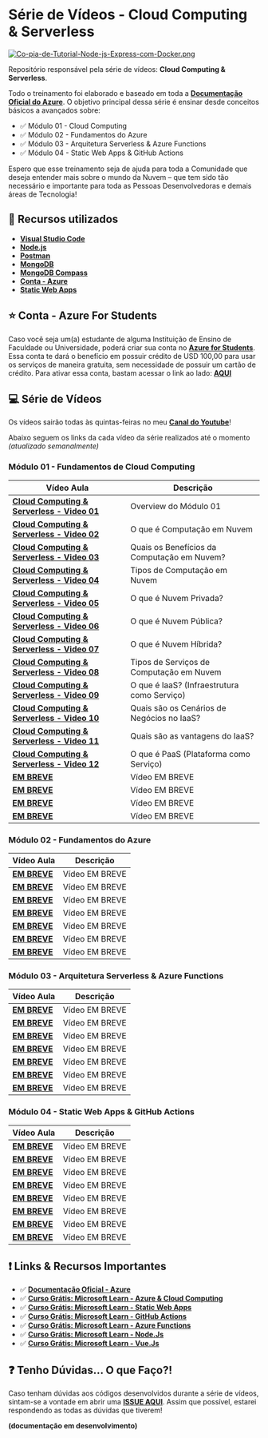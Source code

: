 # Série de Vídeos - Cloud Computing & Serverless

[![Co-pia-de-Tutorial-Node-js-Express-com-Docker.png](https://i.postimg.cc/nVRyT9Vp/Co-pia-de-Tutorial-Node-js-Express-com-Docker.png)](https://postimg.cc/K4Tp8zgH)

Repositório responsável pela série de vídeos: **Cloud Computing & Serverless**. 

Todo o treinamento foi elaborado e baseado em toda a **[Documentação Oficial do Azure](https://docs.microsoft.com/azure/?product=featured&WT.mc_id=javascript-24150-gllemos)**. O objetivo principal dessa série é ensinar desde conceitos básicos a avançados sobre: 

* ✅ Módulo 01 - Cloud Computing 
* ✅ Módulo 02 - Fundamentos do Azure 
* ✅ Módulo 03 - Arquitetura Serverless  & Azure Functions 
* ✅ Módulo 04 - Static Web Apps & GitHub Actions 

Espero que esse treinamento seja de ajuda para toda a Comunidade que deseja entender mais sobre o mundo da Nuvem – que tem sido tão necessário e importante para toda as Pessoas Desenvolvedoras e demais áreas de Tecnologia! 

## 🚀 Recursos utilizados

* **[Visual Studio Code](https://code.visualstudio.com/?WT.mc_id=javascript-24150-gllemos)**
* **[Node.js](https://nodejs.org/en/)**
* **[Postman](https://www.getpostman.com/)**
* **[MongoDB](https://www.mongodb.com/try/download/community)**
* **[MongoDB Compass](https://www.mongodb.com/products/compass)**
* **[Conta - Azure](https://azure.microsoft.com/?WT.mc_id=javascript-24150-gllemos)**
* **[Static Web Apps](https://docs.microsoft.com/azure/static-web-apps/?WT.mc_id=javascript-24150-gllemos)**

## ⭐️ Conta - Azure For Students 

Caso você seja um(a) estudante de alguma Instituição de Ensino de Faculdade ou Universidade, poderá criar sua conta no **[Azure for Students](https://azure.microsoft.com/free/students/?WT.mc_id=javascript-24150-gllemos)**. Essa conta te dará o benefício em possuir crédito de USD 100,00 para usar os serviços de maneira gratuita, sem necessidade de possuir um cartão de crédito. Para ativar essa conta, bastam acessar o link ao lado: **[AQUI](https://azure.microsoft.com/free/students/?WT.mc_id=javascript-24150-gllemos)**

## 💻 Série de Vídeos

Os vídeos sairão todas às quintas-feiras no meu **[Canal do Youtube](https://bit.ly/youtube-canal-glaucialemos)**! 

Abaixo seguem os links da cada vídeo da série realizados até o momento *(atualizado semanalmente)*

### **Módulo 01 - Fundamentos de Cloud Computing**

| Vídeo Aula | Descrição |
|---|---|
| **[Cloud Computing & Serverless - Video 01](https://youtu.be/3LvmXfg-1TM)** | Overview do Módulo 01  |
| **[Cloud Computing & Serverless - Video 02](https://youtu.be/RmMu8Ky-dxw)** | O que é Computação em Nuvem |
| **[Cloud Computing & Serverless - Video 03](https://youtu.be/-EvV2k8XWMk)** | Quais os Benefícios da Computação em Nuvem? |
| **[Cloud Computing & Serverless - Video 04](https://youtu.be/oPNrKdG_pQY)** | Tipos de Computação em Nuvem |
| **[Cloud Computing & Serverless - Video 05](https://youtu.be/cMjUS2ouQxs)** | O que é Nuvem Privada? |
| **[Cloud Computing & Serverless - Video 06](https://youtu.be/kWNyRjEXETQ)** | O que é Nuvem Pública? |
| **[Cloud Computing & Serverless - Video 07](https://youtu.be/zieoHtu6IwQ)** | O que é Nuvem Híbrida? |
| **[Cloud Computing & Serverless - Video 08](https://youtu.be/IlLLeLvhV3k)** | Tipos de Serviços de Computação em Nuvem |
| **[Cloud Computing & Serverless - Video 09](https://youtu.be/4huqXUCK4SE)** | O que é IaaS? (Infraestrutura como Serviço) |
| **[Cloud Computing & Serverless - Video 10](https://youtu.be/N6Bs_NDdPag)** | Quais são os Cenários de Negócios no IaaS? |
| **[Cloud Computing & Serverless - Video 11](https://youtu.be/Gy-yg0MTwH8)** | Quais são as vantagens do IaaS? |
| **[Cloud Computing & Serverless - Video 12](https://youtu.be/CuwAE76OpAM)** | O que é PaaS (Plataforma como Serviço) |
| **[EM BREVE]()** | Vídeo EM BREVE |
| **[EM BREVE]()** | Vídeo EM BREVE |
| **[EM BREVE]()** | Vídeo EM BREVE |
| **[EM BREVE]()** | Vídeo EM BREVE |

### **Módulo 02 - Fundamentos do Azure**

| Vídeo Aula | Descrição |
|---|---|
| **[EM BREVE]()** | Vídeo EM BREVE |
| **[EM BREVE]()** | Vídeo EM BREVE |
| **[EM BREVE]()** | Vídeo EM BREVE |
| **[EM BREVE]()** | Vídeo EM BREVE |
| **[EM BREVE]()** | Vídeo EM BREVE |
| **[EM BREVE]()** | Vídeo EM BREVE |
| **[EM BREVE]()** | Vídeo EM BREVE |

### **Módulo 03 - Arquitetura Serverless & Azure Functions**

| Vídeo Aula | Descrição |
|---|---|
| **[EM BREVE]()** | Vídeo EM BREVE |
| **[EM BREVE]()** | Vídeo EM BREVE |
| **[EM BREVE]()** | Vídeo EM BREVE |
| **[EM BREVE]()** | Vídeo EM BREVE |
| **[EM BREVE]()** | Vídeo EM BREVE |
| **[EM BREVE]()** | Vídeo EM BREVE |
| **[EM BREVE]()** | Vídeo EM BREVE |

### **Módulo 04 - Static Web Apps & GitHub Actions**

| Vídeo Aula | Descrição |
|---|---|
| **[EM BREVE]()** | Vídeo EM BREVE |
| **[EM BREVE]()** | Vídeo EM BREVE |
| **[EM BREVE]()** | Vídeo EM BREVE |
| **[EM BREVE]()** | Vídeo EM BREVE |
| **[EM BREVE]()** | Vídeo EM BREVE |
| **[EM BREVE]()** | Vídeo EM BREVE |
| **[EM BREVE]()** | Vídeo EM BREVE |
| **[EM BREVE]()** | Vídeo EM BREVE |

## ❗️ Links & Recursos Importantes

- ✅ **[Documentação Oficial - Azure](https://docs.microsoft.com/azure/?product=featured&WT.mc_id=javascript-24150-gllemos)**
- ✅ **[Curso Grátis: Microsoft Learn - Azure & Cloud Computing](https://docs.microsoft.com/learn/modules/intro-to-azure-fundamentals/?WT.mc_id=javascript-24150-gllemos)**
- ✅ **[Curso Grátis: Microsoft Learn - Static Web Apps](https://docs.microsoft.com/learn/paths/azure-static-web-apps/?WT.mc_id=javascript-24150-gllemos)**
- ✅ **[Curso Grátis: Microsoft Learn - GitHub Actions](https://docs.microsoft.com/learn/browse/?terms=actions&WT.mc_id=javascript-24150-gllemos)**
- ✅ **[Curso Grátis: Microsoft Learn - Azure Functions](https://docs.microsoft.com/learn/paths/create-serverless-applications/?WT.mc_id=javascript-24150-gllemos)**
- ✅ **[Curso Grátis: Microsoft Learn - Node.Js](https://docs.microsoft.com/learn/paths/build-javascript-applications-nodejs/?WT.mc_id=javascript-24150-gllemos)**
- ✅ **[Curso Grátis: Microsoft Learn - Vue.Js](https://docs.microsoft.com/learn/paths/vue-first-steps/?WT.mc_id=javascript-24150-gllemos)**

## ❓ Tenho Dúvidas... O que Faço?! 

Caso tenham dúvidas aos códigos desenvolvidos durante a série de vídeos, sintam-se a vontade em abrir uma **[ISSUE AQUI](https://github.com/glaucia86/bootcamp-cloud-computing-serverless/issues)**. Assim que possível, estarei respondendo as todas as dúvidas que tiverem!

**(documentação em desenvolvimento)**
